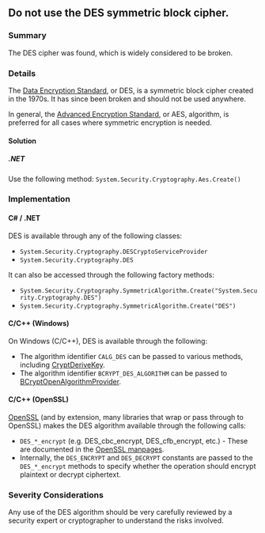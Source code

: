 ## Do not use the DES symmetric block cipher.

### Summary
The DES cipher was found, which is widely considered to be broken.

### Details
The [Data Encryption Standard](https://en.wikipedia.org/wiki/Data_Encryption_Standard), or DES, 
is a symmetric block cipher created in the 1970s. It has since been broken and should not be used
anywhere.

In general, the [Advanced Encryption Standard](https://en.wikipedia.org/wiki/Advanced_Encryption_Standard), 
or AES, algorithm, is preferred for all cases where symmetric encryption is needed.

#### Solution

##### .NET

Use the following method: `System.Security.Cryptography.Aes.Create()`

### Implementation

#### C# / .NET

DES is available through any of the following classes:

* `System.Security.Cryptography.DESCryptoServiceProvider`
* `System.Security.Cryptography.DES`

It can also be accessed through the following factory methods:

* `System.Security.Cryptography.SymmetricAlgorithm.Create("System.Security.Cryptography.DES")`
* `System.Security.Cryptography.SymmetricAlgorithm.Create("DES")`

#### C/C++ (Windows)

On Windows (C/C++), DES is available through the following:

* The algorithm identifier `CALG_DES` can be passed to various methods, including
  [CryptDeriveKey](https://msdn.microsoft.com/en-us/library/windows/desktop/aa379916(v=vs.85).aspx). 
* The algorithm identifier `BCRYPT_DES_ALGORITHM` can be passed to 
  [BCryptOpenAlgorithmProvider](https://msdn.microsoft.com/en-us/library/windows/desktop/aa375479(v=vs.85).aspx).

#### C/C++ (OpenSSL)

[OpenSSL](https://openssl.org) (and by extension, many libraries that wrap or pass through to
OpenSSL) makes the DES algorithm available through the following calls:

* `DES_*_encrypt` (e.g. DES_cbc_encrypt, DES_cfb_encrypt, etc.) - These are documented in 
  the [OpenSSL manpages](https://www.openssl.org/docs/manmaster/man3/DES_ofb_encrypt.html).
* Internally, the `DES_ENCRYPT` and `DES_DECRYPT` constants are passed to the `DES_*_encrypt`
  methods to specify whether the operation should encrypt plaintext or decrypt ciphertext.

### Severity Considerations

Any use of the DES algorithm should be very carefully reviewed by a security expert or cryptographer
to understand the risks involved.
